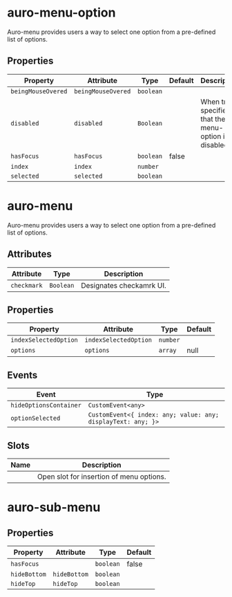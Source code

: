 # auro-menu-option

Auro-menu provides users a way to select one option from a pre-defined list of options.

## Properties

| Property           | Attribute          | Type      | Default | Description                                      |
|--------------------|--------------------|-----------|---------|--------------------------------------------------|
| `beingMouseOvered` | `beingMouseOvered` | `boolean` |         |                                                  |
| `disabled`         | `disabled`         | `Boolean` |         | When true specifies that the menu-option is disabled. |
| `hasFocus`         | `hasFocus`         | `boolean` | false   |                                                  |
| `index`            | `index`            | `number`  |         |                                                  |
| `selected`         | `selected`         | `boolean` |         |                                                  |


# auro-menu

Auro-menu provides users a way to select one option from a pre-defined list of options.

## Attributes

| Attribute   | Type      | Description              |
|-------------|-----------|--------------------------|
| `checkmark` | `Boolean` | Designates checkamrk UI. |

## Properties

| Property              | Attribute             | Type     | Default |
|-----------------------|-----------------------|----------|---------|
| `indexSelectedOption` | `indexSelectedOption` | `number` |         |
| `options`             | `options`             | `array`  | null    |

## Events

| Event                  | Type                                             |
|------------------------|--------------------------------------------------|
| `hideOptionsContainer` | `CustomEvent<any>`                               |
| `optionSelected`       | `CustomEvent<{ index: any; value: any; displayText: any; }>` |

## Slots

| Name | Description                              |
|------|------------------------------------------|
|      | Open slot for insertion of menu options. |


# auro-sub-menu

## Properties

| Property     | Attribute    | Type      | Default |
|--------------|--------------|-----------|---------|
| `hasFocus`   |              | `boolean` | false   |
| `hideBottom` | `hideBottom` | `boolean` |         |
| `hideTop`    | `hideTop`    | `boolean` |         |
